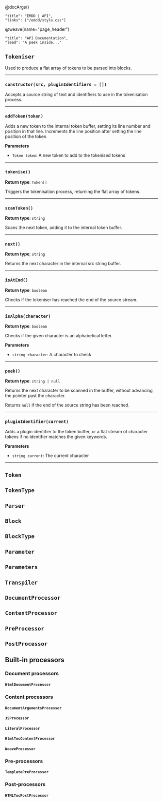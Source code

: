 @docArgs()
```
"title": "EMDD | API", 
"links": ["/emdd/style.css"]
```

@weave(name="page_header")
```
"title": "API Documentation",
"lead": "A peek inside..."
```

## `Tokeniser`

Used to produce a flat array of tokens to be parsed into blocks.

---

### `constructor(src, pluginIdentifiers = [])`

Accepts a source string of text and identifiers to use in the tokenisation process.

---

### `addToken(token)`

Adds a new token to the internal token buffer, setting its line number and position in that line. Increments the line position after setting the line position of the token.

**Parameters**

- `Token token`: A new token to add to the tokenised tokens

---

### `tokenise()`

**Return type**: `Token[]`

Triggers the tokenisation process, returning the flat array of tokens.

---

### `scanToken()`

**Return type**: `string`

Scans the next token, adding it to the internal token buffer.

---

### `next()`

**Return type**; `string`

Returns the next character in the internal src string buffer.

---

### `isAtEnd()`

**Return type**: `boolean`

Checks if the tokeniser has reached the end of the source stream.

---

### `isAlpha(character)`

**Return type**: `boolean`

Checks if the given character is an alphabetical letter.

**Parameters**

- `string character`: A character to check

---

### `peek()`

**Return type**: `string | null`

Returns the next character to be scanned in the buffer, without advancing the pointer past the character.

Returns `null` if the end of the source string has been reached.

---

### `pluginIdentifier(current)`

Adds a plugin identifier to the token buffer, or a flat stream of character tokens if no identifier matches the given keywords.

**Parameters**

- `string current`: The current character

---

## `Token`

## `TokenType`

## `Parser`

## `Block`

## `BlockType`

## `Parameter`

## `Parameters`

## `Transpiler`

## `DocumentProcessor`

## `ContentProcessor`

## `PreProcessor`

## `PostProcessor`

## Built-in processors

### Document processors

#### `HtmlDocumentProcessor`

### Content processors

#### `DocumentArgumentsProcessor`

#### `JSProcessor`

#### `LiteralProcessor`

#### `HtmlTocContentProcessor`

#### `WeaveProcessor`

### Pre-processors

#### `TemplatePreProcessor`

### Post-processors

#### `HTMLTocPostProcessor`